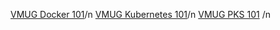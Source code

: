 [VMUG Docker 101](https://github.com/CNA-Tech/PKS-Ninja/tree/master/LabGuides/VMUGDocker101-VG5930)/n
[VMUG Kubernetes 101](https://github.com/CNA-Tech/PKS-Ninja/tree/master/LabGuides/VMUGK8s101-VG6489)/n
[VMUG PKS 101](https://github.com/CNA-Tech/PKS-Ninja/tree/master/LabGuides/VMUGPKS101-VG6922) /n
